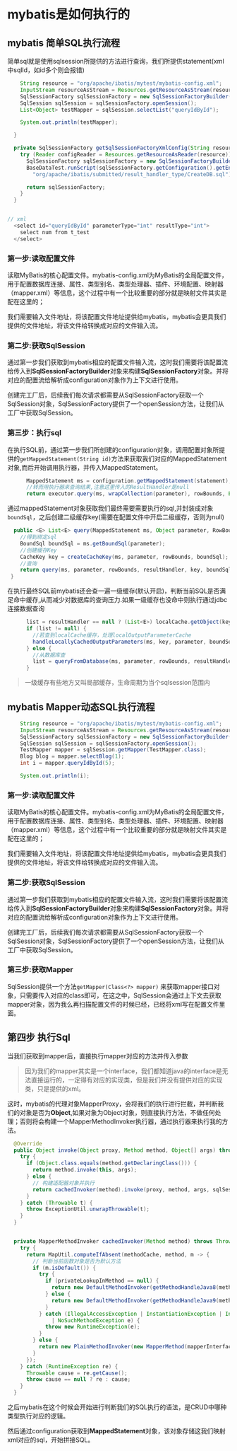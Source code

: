 # mybatis是如何执行的

## mybatis 简单SQL执行流程
简单sql就是使用sqlsession所提供的方法进行查询，我们所提供statement(xml中sqlId，如id多个则会报错)

```java
    String resource = "org/apache/ibatis/mytest/mybatis-config.xml";
    InputStream resourceAsStream = Resources.getResourceAsStream(resource);
    SqlSessionFactory sqlSessionFactory = new SqlSessionFactoryBuilder().build(resourceAsStream);
    SqlSession sqlSession = sqlSessionFactory.openSession();
    List<Object> testMapper = sqlSession.selectList("queryIdById");

    System.out.println(testMapper);

  }

  private SqlSessionFactory getSqlSessionFactoryXmlConfig(String resource) throws Exception {
    try (Reader configReader = Resources.getResourceAsReader(resource)) {
      SqlSessionFactory sqlSessionFactory = new SqlSessionFactoryBuilder().build(configReader);
      BaseDataTest.runScript(sqlSessionFactory.getConfiguration().getEnvironment().getDataSource(),
        "org/apache/ibatis/submitted/result_handler_type/CreateDB.sql");

      return sqlSessionFactory;
    }
  }


// xml
  <select id="queryIdById" parameterType="int" resultType="int">
    select num from t_test
  </select>
```



### 第一步:读取配置文件

读取MyBatis的核心配置文件。mybatis-config.xml为MyBatis的全局配置文件，用于配置数据库连接、属性、类型别名、类型处理器、插件、环境配置、映射器（mapper.xml）等信息，这个过程中有一个比较重要的部分就是映射文件其实是配在这里的；

我们需要输入文件地址，将该配置文件地址提供给mybatis，mybatis会更具我们提供的文件地址，将该文件给转换成对应的文件输入流。

### 第二步:获取SqlSession

通过第一步我们获取到mybatis相应的配置文件输入流，这时我们需要将该配置流给传入到**SqlSessionFactoryBuilder**对象来构建**SqlSessionFactory**对象。并将对应的配置流给解析成configuration对象作为上下文进行使用。

创建完工厂后，后续我们每次请求都需要从SqlSessionFactory获取一个SqlSession对象，SqlSessionFactory提供了一个openSession方法，让我们从工厂中获取SqlSession。

### 第三步：执行sql
在执行SQL前，通过第一步我们所创建的configuration对象，调用配置对象所提供的`getMappedStatement(String id)`方法来获取我们对应的MappedStatement对象,而后开始调用执行器，并传入MappedStatement。
```java
      MappedStatement ms = configuration.getMappedStatement(statement);
      //转而用执行器来查询结果,注意这里传入的ResultHandler是null
      return executor.query(ms, wrapCollection(parameter), rowBounds, Executor.NO_RESULT_HANDLER);
```

通过mappedStatement对象获取我们最终需要需要执行的sql,并封装成对象`boundSql`，之后创建二级缓存key(需要在配置文件中开启二级缓存，否则为null)
```java
  public <E> List<E> query(MappedStatement ms, Object parameter, RowBounds rowBounds, ResultHandler resultHandler) throws SQLException {
    //得到绑定sql
    BoundSql boundSql = ms.getBoundSql(parameter);
    //创建缓存Key
    CacheKey key = createCacheKey(ms, parameter, rowBounds, boundSql);
    //查询
    return query(ms, parameter, rowBounds, resultHandler, key, boundSql);
 }
 ```

在执行最终SQL前mybatis还会查一遍一级缓存(默认开启)，判断当前SQL是否满足命中缓存,从而减少对数据库的查询压力.如果一级缓存也没命中则执行通过jdbc连接数据查询
```java
      list = resultHandler == null ? (List<E>) localCache.getObject(key) : null;
      if (list != null) {
        //若查到localCache缓存，处理localOutputParameterCache
        handleLocallyCachedOutputParameters(ms, key, parameter, boundSql);
      } else {
        //从数据库查
        list = queryFromDatabase(ms, parameter, rowBounds, resultHandler, key, boundSql);
      }
```
> 一级缓存有些地方又叫局部缓存，生命周期为当个sqlsession范围内

## mybatis Mapper动态SQL执行流程
```java
    String resource = "org/apache/ibatis/mytest/mybatis-config.xml";
    InputStream resourceAsStream = Resources.getResourceAsStream(resource);
    SqlSessionFactory sqlSessionFactory = new SqlSessionFactoryBuilder().build(resourceAsStream);
    SqlSession sqlSession = sqlSessionFactory.openSession();
    TestMapper mapper = sqlSession.getMapper(TestMapper.class);
    Blog blog = mapper.selectBlog(1);
    int i = mapper.queryIdById(5);

    System.out.println(i);
```
### 第一步:读取配置文件

读取MyBatis的核心配置文件。mybatis-config.xml为MyBatis的全局配置文件，用于配置数据库连接、属性、类型别名、类型处理器、插件、环境配置、映射器（mapper.xml）等信息，这个过程中有一个比较重要的部分就是映射文件其实是配在这里的；

我们需要输入文件地址，将该配置文件地址提供给mybatis，mybatis会更具我们提供的文件地址，将该文件给转换成对应的文件输入流。



### 第二步:获取SqlSession

通过第一步我们获取到mybatis相应的配置文件输入流，这时我们需要将该配置流给传入到**SqlSessionFactoryBuilder**对象来构建**SqlSessionFactory**对象。并将对应的配置流给解析成configuration对象作为上下文进行使用。

创建完工厂后，后续我们每次请求都需要从SqlSessionFactory获取一个SqlSession对象，SqlSessionFactory提供了一个openSession方法，让我们从工厂中获取SqlSession。

### 第三步:获取Mapper

SqlSession提供一个方法`getMapper(Class<?> mapper)` 来获取mapper接口对象，只需要传入对应的class即可，在这之中，SqlSession会通过上下文去获取mapper对象，因为我么再扫描配置文件的时候已经，已经将xml写在配置文件里面。

## 第四步 执行Sql

当我们获取到mapper后，直接执行mapper对应的方法并传入参数

> 因为我们的mapper其实是一个interface，我们都知道java的interface是无法直接运行的，一定得有对应的实现类，但是我们并没有提供对应的实现类，只是提供的xml。

这时，mybatis的代理对象MapperProxy，会将我们的执行进行拦截，并判断我们的对象是否为**Object**,如果对象为Object对象，则直接执行方法，不做任何处理；否则将会构建一个MapperMethodInvoker执行器，通过执行器来执行我的方法。

```java
  @Override
  public Object invoke(Object proxy, Method method, Object[] args) throws Throwable {
    try {
      if (Object.class.equals(method.getDeclaringClass())) {
        return method.invoke(this, args);
      } else {
        // 构建适配器对象并执行
        return cachedInvoker(method).invoke(proxy, method, args, sqlSession);
      }
    } catch (Throwable t) {
      throw ExceptionUtil.unwrapThrowable(t);
    }
  }


  private MapperMethodInvoker cachedInvoker(Method method) throws Throwable {
    try {
      return MapUtil.computeIfAbsent(methodCache, method, m -> {
        // 判断当前函数对象是否为默认方法
        if (m.isDefault()) {
          try {
            if (privateLookupInMethod == null) {
              return new DefaultMethodInvoker(getMethodHandleJava8(method));
            } else {
              return new DefaultMethodInvoker(getMethodHandleJava9(method));
            }
          } catch (IllegalAccessException | InstantiationException | InvocationTargetException
              | NoSuchMethodException e) {
            throw new RuntimeException(e);
          }
        } else {
          return new PlainMethodInvoker(new MapperMethod(mapperInterface, method, sqlSession.getConfiguration()));
        }
      });
    } catch (RuntimeException re) {
      Throwable cause = re.getCause();
      throw cause == null ? re : cause;
    }
  }
```

之后mybatis在这个时候会开始进行判断我们的SQL执行的语法，是CRUD中哪种类型执行对应的逻辑。

然后通过configuration获取到**MappedStatement**对象，该对象存储这我们映射xml对应的sql，开始拼接SQL。